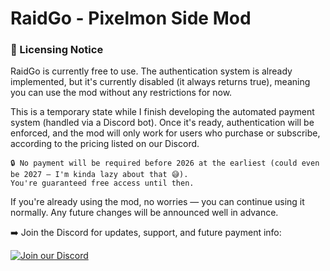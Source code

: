 # RaidGo - Pixelmon Side Mod

### 📝 Licensing Notice

RaidGo is currently free to use.
The authentication system is already implemented, but it's currently disabled (it always returns true), meaning you can use the mod without any restrictions for now.

This is a temporary state while I finish developing the automated payment system (handled via a Discord bot). Once it's ready, authentication will be enforced, and the mod will only work for users who purchase or subscribe, according to the pricing listed on our Discord.

    🔒 No payment will be required before 2026 at the earliest (could even be 2027 — I'm kinda lazy about that 😅).
    You're guaranteed free access until then.

If you're already using the mod, no worries — you can continue using it normally. Any future changes will be announced well in advance.

➡️ Join the Discord for updates, support, and future payment info:

[![Join our Discord](https://img.shields.io/badge/Discord-Join%20Us-5865F2?logo=discord&logoColor=white&style=for-the-badge)](https://discord.gg/8ar2wCHfnf)
